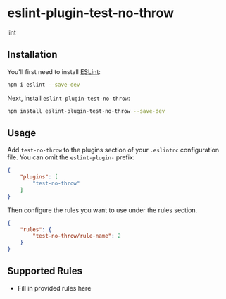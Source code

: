 # eslint-plugin-test-no-throw

lint

## Installation

You'll first need to install [ESLint](https://eslint.org/):

```sh
npm i eslint --save-dev
```

Next, install `eslint-plugin-test-no-throw`:

```sh
npm install eslint-plugin-test-no-throw --save-dev
```

## Usage

Add `test-no-throw` to the plugins section of your `.eslintrc` configuration file. You can omit the `eslint-plugin-` prefix:

```json
{
    "plugins": [
        "test-no-throw"
    ]
}
```


Then configure the rules you want to use under the rules section.

```json
{
    "rules": {
        "test-no-throw/rule-name": 2
    }
}
```

## Supported Rules

* Fill in provided rules here


